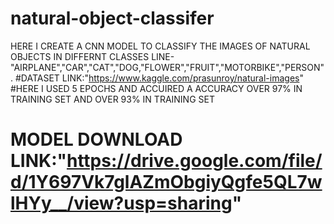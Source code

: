 # natural-object-classifer
HERE I CREATE A CNN MODEL TO CLASSIFY THE IMAGES OF NATURAL OBJECTS IN DIFFERNT CLASSES LINE-"AIRPLANE","CAR","CAT","DOG,"FLOWER","FRUIT","MOTORBIKE","PERSON".
#DATASET LINK:"https://www.kaggle.com/prasunroy/natural-images"
#HERE I USED 5 EPOCHS AND ACCUIRED A ACCURACY OVER 97% IN TRAINING SET AND OVER 93% IN TRAINING SET
# MODEL DOWNLOAD LINK:"https://drive.google.com/file/d/1Y697Vk7glAZmObgiyQgfe5QL7wlHYy__/view?usp=sharing"
